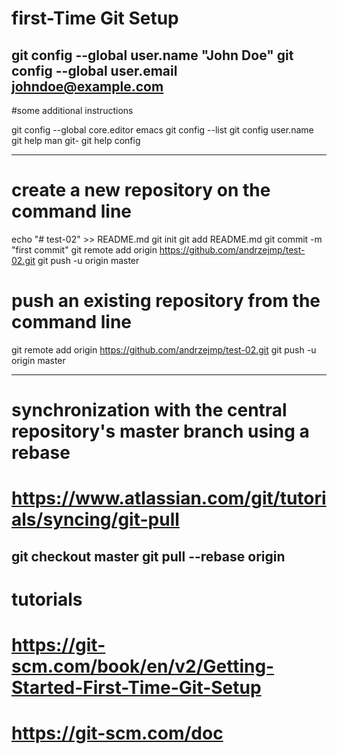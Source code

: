 
# first-Time Git Setup

git config --global user.name "John Doe"
git config --global user.email johndoe@example.com
----------------------------------------------------

#some additional instructions

git config --global core.editor emacs
git config --list
git config user.name
git help <verb>
man git-<verb>
git help config

----------------------------------------------------

# create a new repository on the command line

echo "# test-02" >> README.md
git init
git add README.md
git commit -m "first commit"
git remote add origin https://github.com/andrzejmp/test-02.git
git push -u origin master

# push an existing repository from the command line

git remote add origin https://github.com/andrzejmp/test-02.git
git push -u origin master

-----------------------------------------------------------------
# synchronization with the central repository's master branch using a rebase
# https://www.atlassian.com/git/tutorials/syncing/git-pull

git checkout master
git pull --rebase origin
------------------------------------------------------------------

# tutorials
# https://git-scm.com/book/en/v2/Getting-Started-First-Time-Git-Setup
# https://git-scm.com/doc

